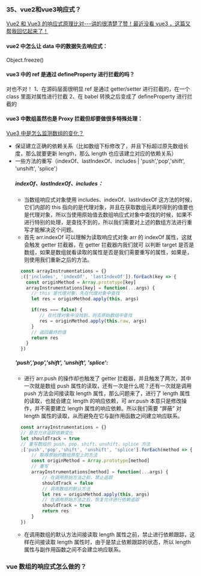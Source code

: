 ### 35、vue2和vue3响应式？
[Vue2 和 Vue3 的响应式原理比对---讲的很清楚了赞！最近没看 vue3 ，这篇又帮我回忆起来了！](https://juejin.cn/post/7124351370521477128#heading-3)

#### vue2 中怎么让 data 中的数据失去响应式：
Object.freeze()

#### vue3 中的 ref 是通过 defineProperty 进行拦截的吗？
对也不对！
1、在源码层面很明显 ref 是通过 getter/setter 进行拦截的，在一个 class 里面对属性进行拦截
2、在 babel 转换之后变成了 defineProperty 进行拦截的

#### vue3 中数组虽然也是 Proxy 拦截但却要做很多特殊处理：
[Vue3 中是怎么监测数组的变化？](https://juejin.cn/post/7124351370521477128#heading-6)
- 保证建立正确的依赖关系（比如数组下标修改了，并且下标超过原先数组长度，那么就要更新 length，那么 length 也应该建立对应的依赖关系）
- 一些方法的重写（indexOf、lastIndexOf、includes | 'push','pop','shift', 'unshift', 'splice'）
    ##### indexOf、lastIndexOf、includes：
    - 当数组响应式对象使用 includes、indexOf、lastIndexOf 这方法的时候，它们内部的 this 指向的是代理对象，并且在获取数组元素时得到的值要也是代理对象，所以当使用原始值去数组响应式对象中查找的时候，如果不进行特别的处理，是查找不到的，所以我们需要对上述的数组方法进行重写才能解决这个问题。
    - 首先 arr.indexOf 可以理解为读取响应式对象 arr 的 indexOf 属性，这就会触发 getter 拦截器，在 getter 拦截器内我们就可 以判断 target 是否是数组，如果是数组就看读取的属性是否是我们需要重写的属性，如果是，则使用我们重新之后的方法。
  ```js
    const arrayInstrumentations = {}
    ;(['includes', 'indexOf', 'lastIndexOf']).forEach(key => {
      const originMethod = Array.prototype[key]
      arrayInstrumentations[key] = function(...args) {
        // this 是代理对象，先在代理对象中查找
        let res = originMethod.apply(this, args)

        if(res === false) {
           // 在代理对象中没找到，则去原始数组中查找
           res = originMethod.apply(this.raw, args)
        }
        // 返回最终的值
        return res
      }
    })
  ```
    ##### 'push','pop','shift', 'unshift', 'splice':
    - 进行 arr.push 的操作却也触发了 getter 拦截器，并且触发了两次，其中一次就是数组 push 属性的读取，还有一次是什么呢？还有一次就是调用 push 方法会间接读取 length 属性，那么问题来了，进行了 length 属性的读取，也就会建立 length 的响应依赖，可 arr.push 本意只是修改操作，并不需要建立 length 属性的响应依赖。所以我们需要 “屏蔽” 对 length 属性的读取，从而避免在它与副作用函数之间建立响应联系。
    ```js
      const arrayInstrumentations = {}
      // 是否允许追踪依赖变化
      let shouldTrack = true
      // 重写数组的 push、pop、shift、unshift、splice 方法
      ;['push','pop','shift', 'unshift', 'splice'].forEach(method => {
          // 取得原始的数组原型上的方法
          const originMethod = Array.prototype[method]
          // 重写
          arrayInstrumentations[method] = function(...args) {
              // 在调用原始方法之前，禁止追踪
              shouldTrack = false
              // 调用数组的默认方法
              let res = originMethod.apply(this, args)
              // 在调用原始方法之后，恢复允许进行依赖追踪
              shouldTrack = true
              return res
          }
      })
    ```
    - 在调用数组的默认方法间接读取 length 属性之前，禁止进行依赖跟踪，这样在间接读取 length 属性时，由于是禁止依赖跟踪的状态，所以 length 属性与副作用函数之间不会建立响应联系。


### vue 数组的响应式怎么做的？
